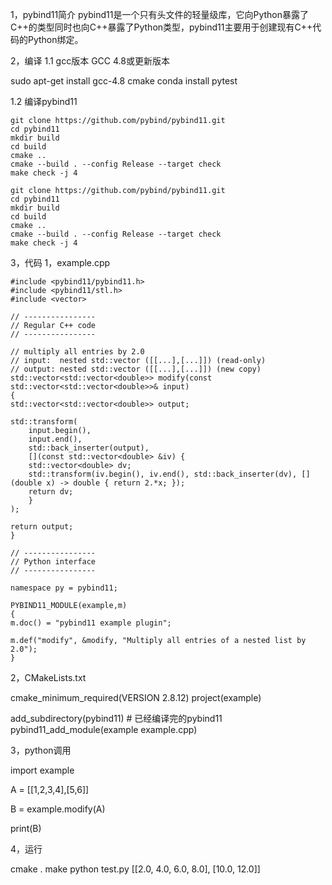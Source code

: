 1，pybind11简介
    pybind11是一个只有头文件的轻量级库，它向Python暴露了C++的类型同时也向C++暴露了Python类型，pybind11主要用于创建现有C++代码的Python绑定。

2，编译
1.1 gcc版本
GCC 4.8或更新版本

sudo apt-get install gcc-4.8 cmake
conda install pytest


1.2 编译pybind11

    git clone https://github.com/pybind/pybind11.git
    cd pybind11
    mkdir build
    cd build
    cmake ..
    cmake --build . --config Release --target check
    make check -j 4

    git clone https://github.com/pybind/pybind11.git
    cd pybind11
    mkdir build
    cd build
    cmake ..
    cmake --build . --config Release --target check
    make check -j 4


3，代码
1，example.cpp

    #include <pybind11/pybind11.h>
    #include <pybind11/stl.h>
    #include <vector>

    // ----------------
    // Regular C++ code
    // ----------------

    // multiply all entries by 2.0
    // input:  nested std::vector ([[...],[...]]) (read-only)
    // output: nested std::vector ([[...],[...]]) (new copy)
    std::vector<std::vector<double>> modify(const std::vector<std::vector<double>>& input)
    {
    std::vector<std::vector<double>> output;

    std::transform(
        input.begin(),
        input.end(),
        std::back_inserter(output),
        [](const std::vector<double> &iv) {
        std::vector<double> dv;
        std::transform(iv.begin(), iv.end(), std::back_inserter(dv), [](double x) -> double { return 2.*x; });
        return dv;
        }
    );

    return output;
    }

    // ----------------
    // Python interface
    // ----------------

    namespace py = pybind11;

    PYBIND11_MODULE(example,m)
    {
    m.doc() = "pybind11 example plugin";

    m.def("modify", &modify, "Multiply all entries of a nested list by 2.0");
    }

2，CMakeLists.txt

cmake_minimum_required(VERSION 2.8.12)
project(example)

add_subdirectory(pybind11) # 已经编译完的pybind11
pybind11_add_module(example example.cpp)


3，python调用

import example

A = [[1,2,3,4],[5,6]]

B = example.modify(A)

print(B)

4，运行

cmake .
make
python test.py
[[2.0, 4.0, 6.0, 8.0], [10.0, 12.0]]